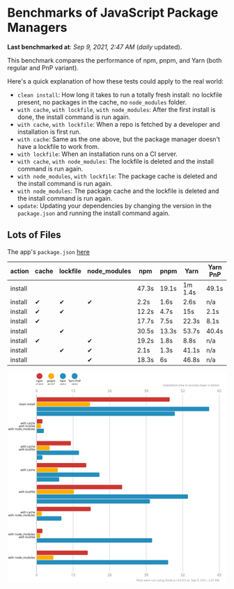 # Benchmarks of JavaScript Package Managers

**Last benchmarked at**: _Sep 9, 2021, 2:47 AM_ (_daily_ updated).

This benchmark compares the performance of npm, pnpm, and Yarn (both regular and PnP variant).

Here's a quick explanation of how these tests could apply to the real world:

- `clean install`: How long it takes to run a totally fresh install: no lockfile present, no packages in the cache, no `node_modules` folder.
- `with cache`, `with lockfile`, `with node_modules`: After the first install is done, the install command is run again.
- `with cache`, `with lockfile`: When a repo is fetched by a developer and installation is first run.
- `with cache`: Same as the one above, but the package manager doesn't have a lockfile to work from.
- `with lockfile`: When an installation runs on a CI server.
- `with cache`, `with node_modules`: The lockfile is deleted and the install command is run again.
- `with node_modules`, `with lockfile`: The package cache is deleted and the install command is run again.
- `with node_modules`: The package cache and the lockfile is deleted and the install command is run again.
- `update`: Updating your dependencies by changing the version in the `package.json` and running the install command again.

## Lots of Files

The app's `package.json` [here](https://github.com/pnpm/pnpm.github.io/blob/main/benchmarks/fixtures/alotta-files/package.json)

| action  | cache | lockfile | node_modules| npm | pnpm | Yarn | Yarn PnP |
| ---     | ---   | ---      | ---         | --- | ---  | ---  | ---      |
| install |       |          |             | 47.3s | 19.1s | 1m 1.4s | 49.1s |
| install | ✔     | ✔        | ✔           | 2.2s | 1.6s | 2.6s | n/a |
| install | ✔     | ✔        |             | 12.2s | 4.7s | 15s | 2.1s |
| install | ✔     |          |             | 17.7s | 7.5s | 22.3s | 8.1s |
| install |       | ✔        |             | 30.5s | 13.3s | 53.7s | 40.4s |
| install | ✔     |          | ✔           | 19.2s | 1.8s | 8.8s | n/a |
| install |       | ✔        | ✔           | 2.1s | 1.3s | 41.1s | n/a |
| install |       |          | ✔           | 18.3s | 6s | 46.8s | n/a |

![Graph of the alotta-files results](../../static/img/benchmarks/alotta-files.svg)